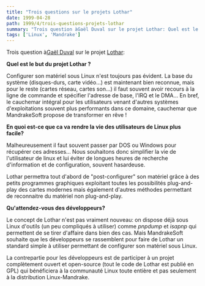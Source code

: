 ```yaml
---
title: "Trois questions sur le projets Lothar"
date: 1999-04-28
path: 1999/4/trois-questions-projets-lothar
summary: "Trois question àGaël Duval sur le projet Lothar: Quel est le but du projet Lothar."
tags: ['Linux', 'Mandrake']
---
```


<P>
Trois question à<A HREF="mailto:gael@mandrakesoft.com">Gaël Duval</A>
sur le projet <A HREF="http://www.linuxmandrake.com/lothar/">Lothar</A>:
</P>

<P><B>Quel est le but du projet Lothar ?</B></P>

<P>Configurer son matériel sous Linux n'est toujours pas évident. La base
du système (disques-durs, carte vidéo...) est maintenant bien
reconnue, mais pour le reste (cartes réseau, cartes son...) il faut
souvent avoir recours à la ligne de commande et spécifier l'adresse de
base, l'IRQ et le DMA... En bref, le cauchemar intégral pour les
utilisateurs venant d'autres systèmes d'exploitations souvent plus
performants dans ce domaine, cauchemar que MandrakeSoft propose de
transformer en rêve !</P>

<P><B>En quoi est-ce que ca va rendre la vie des utilisateurs de Linux
plus facile?</B></P>

<P>Malheureusement il faut souvent passer par DOS ou Windows pour
récupérer ces adresses... Nous souhaitons donc simplifier la vie de
l'utilisateur de linux et lui éviter de longues heures de recherche
d'information et de configuration, souvent hasardeuse.</P>

<P>Lothar permettra tout d'abord de "post-configurer" son matériel grâce
à des petits programmes graphiques exploitant toutes les possibilités
plug-and-play des cartes modernes mais également d'autres méthodes
permettant de reconnaitre du matériel non plug-and-play.</P>

<P><B>Qu'attendez-vous des développeurs?</B></P>

<P>Le concept de Lothar n'est pas vraiment nouveau: on dispose déjà sous
Linux d'outils (un peu compliqués à utiliser) comme <EM>pnpdump</EM>
et <EM>isapnp</EM> qui permettent de se tirer d'affaire dans bien des
cas. Mais MandrakeSoft souhaite que les développeurs se rassemblent pour
faire de Lothar un standard simple à utiliser permettant de configurer
son matériel sous Linux.</P>

<P>La contrepartie pour les développeurs est de participer à un projet
complètement ouvert et open-source (tout le code de Lothar est publié
en GPL) qui bénéficiera à la communauté Linux toute entière et pas
seulement à la distribution Linux-Mandrake.</P>


